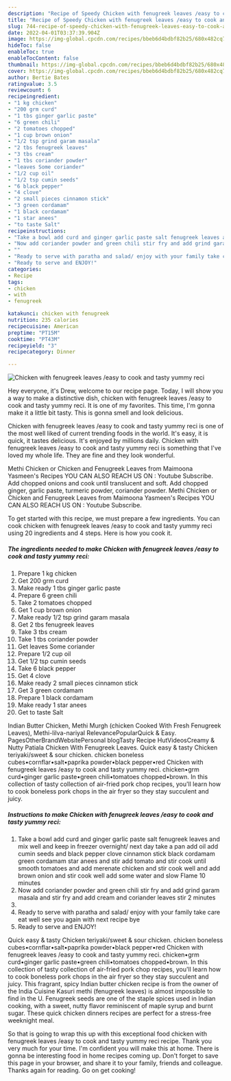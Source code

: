 ```yaml
---
description: "Recipe of Speedy Chicken with fenugreek leaves /easy to cook and tasty yummy reci"
title: "Recipe of Speedy Chicken with fenugreek leaves /easy to cook and tasty yummy reci"
slug: 744-recipe-of-speedy-chicken-with-fenugreek-leaves-easy-to-cook-and-tasty-yummy-reci
date: 2022-04-01T03:37:39.904Z
image: https://img-global.cpcdn.com/recipes/bbeb6d4bdbf82b25/680x482cq70/chicken-with-fenugreek-leaves-easy-to-cook-and-tasty-yummy-reci-recipe-main-photo.jpg
hideToc: false
enableToc: true
enableTocContent: false
thumbnail: https://img-global.cpcdn.com/recipes/bbeb6d4bdbf82b25/680x482cq70/chicken-with-fenugreek-leaves-easy-to-cook-and-tasty-yummy-reci-recipe-main-photo.jpg
cover: https://img-global.cpcdn.com/recipes/bbeb6d4bdbf82b25/680x482cq70/chicken-with-fenugreek-leaves-easy-to-cook-and-tasty-yummy-reci-recipe-main-photo.jpg
author: Bertie Bates
ratingvalue: 3.5
reviewcount: 6
recipeingredient:
- "1 kg chicken"
- "200 grm curd"
- "1 tbs ginger garlic paste"
- "6 green chili"
- "2 tomatoes chopped"
- "1 cup brown onion"
- "1/2 tsp grind garam masala"
- "2 tbs fenugreek leaves"
- "3 tbs cream"
- "1 tbs coriander powder"
- "leaves Some coriander"
- "1/2 cup oil"
- "1/2 tsp cumin seeds"
- "6 black pepper"
- "4 clove"
- "2 small pieces cinnamon stick"
- "3 green cordamam"
- "1 black cordamam"
- "1 star anees"
- "to taste Salt"
recipeinstructions:
- "Take a bowl add curd and ginger garlic paste salt fenugreek leaves and mix well and keep in freezer overnight/ next day take a pan add oil add cumin seeds and black pepper clove cinnamon stick black cordamam green cordamam star anees and stir add tomato and stir cook until smooth tomatoes and add merenate chicken and stir cook well and add brown onion and stir cook well add some water and slow Flame 10 minutes"
- "Now add coriander powder and green chili stir fry and add grind garam masala and stir fry and add cream and coriander leaves stir 2 minutes"
- ""
- "Ready to serve with paratha and salad/ enjoy with your family take care eat well see you again with next recipe bye"
- "Ready to serve and ENJOY!"
categories:
- Recipe
tags:
- chicken
- with
- fenugreek

katakunci: chicken with fenugreek 
nutrition: 235 calories
recipecuisine: American
preptime: "PT15M"
cooktime: "PT43M"
recipeyield: "3"
recipecategory: Dinner

---
```



![Chicken with fenugreek leaves /easy to cook and tasty yummy reci](https://img-global.cpcdn.com/recipes/bbeb6d4bdbf82b25/680x482cq70/chicken-with-fenugreek-leaves-easy-to-cook-and-tasty-yummy-reci-recipe-main-photo.jpg)

Hey everyone, it's Drew, welcome to our recipe page. Today, I will show you a way to make a distinctive dish, chicken with fenugreek leaves /easy to cook and tasty yummy reci. It is one of my favorites. This time, I'm gonna make it a little bit tasty. This is gonna smell and look delicious.

Chicken with fenugreek leaves /easy to cook and tasty yummy reci is one of the most well liked of current trending foods in the world. It's easy, it is quick, it tastes delicious. It's enjoyed by millions daily. Chicken with fenugreek leaves /easy to cook and tasty yummy reci is something that I've loved my whole life. They are fine and they look wonderful.

Methi Chicken or Chicken and Fenugreek Leaves from Maimoona Yasmeen&#39;s Recipes YOU CAN ALSO REACH US ON : Youtube Subscribe. Add chopped onions and cook until translucent and soft. Add chopped ginger, garlic paste, turmeric powder, coriander powder. Methi Chicken or Chicken and Fenugreek Leaves from Maimoona Yasmeen&#39;s Recipes YOU CAN ALSO REACH US ON : Youtube Subscribe.


To get started with this recipe, we must prepare a few ingredients. You can cook chicken with fenugreek leaves /easy to cook and tasty yummy reci using 20 ingredients and 4 steps. Here is how you cook it.

<!--inarticleads1-->

##### The ingredients needed to make Chicken with fenugreek leaves /easy to cook and tasty yummy reci:

1. Prepare 1 kg chicken
1. Get 200 grm curd
1. Make ready 1 tbs ginger garlic paste
1. Prepare 6 green chili
1. Take 2 tomatoes chopped
1. Get 1 cup brown onion
1. Make ready 1/2 tsp grind garam masala
1. Get 2 tbs fenugreek leaves
1. Take 3 tbs cream
1. Take 1 tbs coriander powder
1. Get leaves Some coriander
1. Prepare 1/2 cup oil
1. Get 1/2 tsp cumin seeds
1. Take 6 black pepper
1. Get 4 clove
1. Make ready 2 small pieces cinnamon stick
1. Get 3 green cordamam
1. Prepare 1 black cordamam
1. Make ready 1 star anees
1. Get to taste Salt


Indian Butter Chicken, Methi Murgh (chicken Cooked With Fresh Fenugreek Leaves), Methi-lilva-nariyal RelevancePopularQuick &amp; Easy. PagesOtherBrandWebsitePersonal blogTasty Recipe HutVideosCreamy &amp; Nutty Patiala Chicken With Fenugreek Leaves. Quick easy &amp; tasty Chicken teriyaki/sweet &amp; sour chicken. chicken boneless cubes•cornflar•salt•paprika powder•black pepper•red Chicken with fenugreek leaves /easy to cook and tasty yummy reci. chicken•grm curd•ginger garlic paste•green chili•tomatoes chopped•brown. In this collection of tasty collection of air-fried pork chop recipes, you&#39;ll learn how to cook boneless pork chops in the air fryer so they stay succulent and juicy. 

<!--inarticleads2-->

##### Instructions to make Chicken with fenugreek leaves /easy to cook and tasty yummy reci:

1. Take a bowl add curd and ginger garlic paste salt fenugreek leaves and mix well and keep in freezer overnight/ next day take a pan add oil add cumin seeds and black pepper clove cinnamon stick black cordamam green cordamam star anees and stir add tomato and stir cook until smooth tomatoes and add merenate chicken and stir cook well and add brown onion and stir cook well add some water and slow Flame 10 minutes
1. Now add coriander powder and green chili stir fry and add grind garam masala and stir fry and add cream and coriander leaves stir 2 minutes
1. 
1. Ready to serve with paratha and salad/ enjoy with your family take care eat well see you again with next recipe bye
1. Ready to serve and ENJOY!

Quick easy &amp; tasty Chicken teriyaki/sweet &amp; sour chicken. chicken boneless cubes•cornflar•salt•paprika powder•black pepper•red Chicken with fenugreek leaves /easy to cook and tasty yummy reci. chicken•grm curd•ginger garlic paste•green chili•tomatoes chopped•brown. In this collection of tasty collection of air-fried pork chop recipes, you&#39;ll learn how to cook boneless pork chops in the air fryer so they stay succulent and juicy. This fragrant, spicy Indian butter chicken recipe is from the owner of the India Cuisine Kasuri methi (fenugreek leaves) is almost impossible to find in the U. Fenugreek seeds are one of the staple spices used in Indian cooking, with a sweet, nutty flavor reminiscent of maple syrup and burnt sugar. These quick chicken dinners recipes are perfect for a stress-free weeknight meal. 

So that is going to wrap this up with this exceptional food chicken with fenugreek leaves /easy to cook and tasty yummy reci recipe. Thank you very much for your time. I'm confident you will make this at home. There is gonna be interesting food in home recipes coming up. Don't forget to save this page in your browser, and share it to your family, friends and colleague. Thanks again for reading. Go on get cooking!
